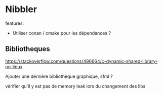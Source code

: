 # Nibbler

features:

- Utiliser conan / cmake pour les dépendances ?


## Bibliotheques
https://stackoverflow.com/questions/496664/c-dynamic-shared-library-on-linux

Ajouter une dernière bibliothèque graphique, sfml ?

vérifier qu'il y est pas de memory leak lors du changement des libs
